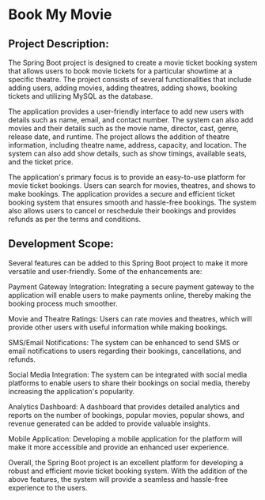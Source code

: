 # Book My Movie
## Project Description:

The Spring Boot project is designed to create a movie ticket booking system that allows users to book movie tickets for a particular showtime at a specific theatre. The project consists of several functionalities that include adding users, adding movies, adding theatres, adding shows, booking tickets and utilizing MySQL as the database.

The application provides a user-friendly interface to add new users with details such as name, email, and contact number. The system can also add movies and their details such as the movie name, director, cast, genre, release date, and runtime. The project allows the addition of theatre information, including theatre name, address, capacity, and location. The system can also add show details, such as show timings, available seats, and the ticket price.

The application's primary focus is to provide an easy-to-use platform for movie ticket bookings. Users can search for movies, theatres, and shows to make bookings. The application provides a secure and efficient ticket booking system that ensures smooth and hassle-free bookings. The system also allows users to cancel or reschedule their bookings and provides refunds as per the terms and conditions.

## Development Scope:

Several features can be added to this Spring Boot project to make it more versatile and user-friendly. Some of the enhancements are:

Payment Gateway Integration: Integrating a secure payment gateway to the application will enable users to make payments online, thereby making the booking process much smoother.

Movie and Theatre Ratings: Users can rate movies and theatres, which will provide other users with useful information while making bookings.

SMS/Email Notifications: The system can be enhanced to send SMS or email notifications to users regarding their bookings, cancellations, and refunds.

Social Media Integration: The system can be integrated with social media platforms to enable users to share their bookings on social media, thereby increasing the application's popularity.

Analytics Dashboard: A dashboard that provides detailed analytics and reports on the number of bookings, popular movies, popular shows, and revenue generated can be added to provide valuable insights.

Mobile Application: Developing a mobile application for the platform will make it more accessible and provide an enhanced user experience.

Overall, the Spring Boot project is an excellent platform for developing a robust and efficient movie ticket booking system. With the addition of the above features, the system will provide a seamless and hassle-free experience to the users.
